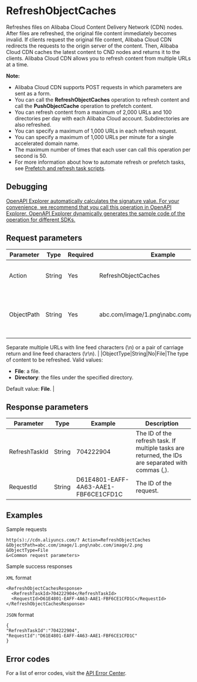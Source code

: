 # RefreshObjectCaches

Refreshes files on Alibaba Cloud Content Delivery Network \(CDN\) nodes. After files are refreshed, the original file content immediately becomes invalid. If clients request the original file content, Alibaba Cloud CDN redirects the requests to the origin server of the content. Then, Alibaba Cloud CDN caches the latest content to CND nodes and returns it to the clients. Alibaba Cloud CDN allows you to refresh content from multiple URLs at a time.

**Note:**

-   Alibaba Cloud CDN supports POST requests in which parameters are sent as a form.
-   You can call the **RefreshObjectCaches** operation to refresh content and call the **PushObjectCache** operation to prefetch content.
-   You can refresh content from a maximum of 2,000 URLs and 100 directories per day with each Alibaba Cloud account. Subdirectories are also refreshed.
-   You can specify a maximum of 1,000 URLs in each refresh request.
-   You can specify a maximum of 1,000 URLs per minute for a single accelerated domain name.
-   The maximum number of times that each user can call this operation per second is 50.
-   For more information about how to automate refresh or prefetch tasks, see [Prefetch and refresh task scripts](~~151829~~).

## Debugging

[OpenAPI Explorer automatically calculates the signature value. For your convenience, we recommend that you call this operation in OpenAPI Explorer. OpenAPI Explorer dynamically generates the sample code of the operation for different SDKs.](https://api.aliyun.com/#product=Cdn&api=RefreshObjectCaches&type=RPC&version=2018-05-10)

## Request parameters

|Parameter|Type|Required|Example|Description|
|---------|----|--------|-------|-----------|
|Action|String|Yes|RefreshObjectCaches|The operation that you want to perform. Set the value to **RefreshObjectCaches**. |
|ObjectPath|String|Yes|abc.com/image/1.png\\nabc.com/image/2.png|The URLs from which content is refreshed. Format: **accelerated domain name/paths or directories of files to be refreshed**.

 Separate multiple URLs with line feed characters \(\\n\) or a pair of carriage return and line feed characters \(\\r\\n\). |
|ObjectType|String|No|File|The type of content to be refreshed. Valid values:

 -   **File**: a file.
-   **Directory**: the files under the specified directory.

 Default value: **File**. |

## Response parameters

|Parameter|Type|Example|Description|
|---------|----|-------|-----------|
|RefreshTaskId|String|704222904|The ID of the refresh task. If multiple tasks are returned, the IDs are separated with commas \(,\). |
|RequestId|String|D61E4801-EAFF-4A63-AAE1-FBF6CE1CFD1C|The ID of the request. |

## Examples

Sample requests

```
http(s)://cdn.aliyuncs.com/? Action=RefreshObjectCaches
&ObjectPath=abc.com/image/1.png\nabc.com/image/2.png
&ObjectType=File
&<Common request parameters>
```

Sample success responses

`XML` format

```
<RefreshObjectCachesResponse>
  <RefreshTaskId>704222904</RefreshTaskId>
  <RequestId>D61E4801-EAFF-4A63-AAE1-FBF6CE1CFD1C</RequestId>
</RefreshObjectCachesResponse>
```

`JSON` format

```
{
"RefreshTaskId":"704222904",
"RequestId":"D61E4801-EAFF-4A63-AAE1-FBF6CE1CFD1C"
}
```

## Error codes

For a list of error codes, visit the [API Error Center](https://error-center.alibabacloud.com/status/product/Cdn).

